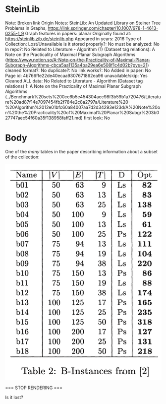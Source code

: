# SteinLib

Note: Broken link
Origin Notes: SteinLib: An Updated Library on Steiner Tree Problems in Graphs, https://link.springer.com/chapter/10.1007/978-1-4613-0255-1_9
Graph features in papers: planar
Originally found at: https://steinlib.zib.de/steinlib.php
Appeared in years: 2016
Type of Collection: Lost/Unavailable
is it stored properly?: No
must be analyzed: No
In repo?: No
Related to Literature - Algorithm (1) (Dataset tag relations): A Note on the Practicality of Maximal Planar Subgraph Algorithms (https://www.notion.so/A-Note-on-the-Practicality-of-Maximal-Planar-Subgraph-Algorithms-cbca5aa1135a4ba29ea6e508f1c4d02b?pvs=21)
cleaned format?: No
duplicate?: No
link works?: No
Added in paper: No
Page id: 4b766ffe22de40ecaa9307671862ea96
unavailable/skip: Yes
Cleaned ALL data: No
Related to Literature - Algorithm (Dataset tag relations) 1: A Note on the Practicality of Maximal Planar Subgraph Algorithms (../Benchmark%20sets%200cc6b5e454304aec98f3b59b1a720476/Literature%20ad87f14e7097454fb2f784e2c8a2797a/Literature%20-%20Algorithm%2012e01bfc60a84007aa7d2d34293e123d/A%20Note%20on%20the%20Practicality%20of%20Maximal%20Planar%20Subgr%203b027747aec54f60a35f138958faff21.md)
first look: No

# Body

One of the *many* tables in the paper describing information about a subset of the collection:

![Screen Shot 2023-04-12 at 10.31.26 AM.png](SteinLib%204b766ffe22de40ecaa9307671862ea96/Screen_Shot_2023-04-12_at_10.31.26_AM.png)

=== STOP RENDERING ===

Is it lost?